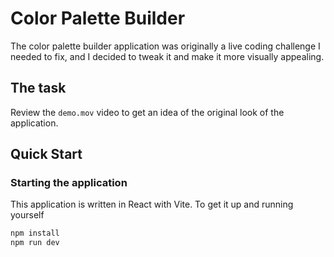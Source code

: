 # Color Palette Builder

The color palette builder application was originally a live coding challenge I needed to fix, and I decided to tweak it
and make it more visually appealing.

## The task

Review the `demo.mov` video to get an idea of the original look of the
application. 

## Quick Start

### Starting the application

This application is written in React with Vite. To get it up and running yourself

```bash
npm install
npm run dev
```